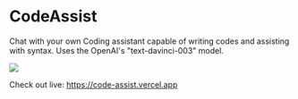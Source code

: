 # CodeAssist
Chat with your own Coding assistant capable of writing codes and assisting with syntax.
Uses the OpenAI's "text-davinci-003" model.

![](https://github.com/swapv24/CodeAssist/blob/main/codeassist.gif)

Check out live: https://code-assist.vercel.app
